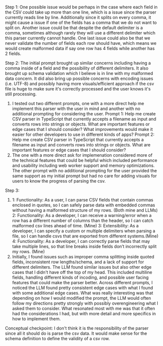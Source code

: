 Step 1: One possible issue would be perhaps in the case where each field in the CSV could take up more than one line, which is a issue since the parser currently reads line by line. Additionally since it splits on every comma, it might cause a issue if one of the fields has a comma that we do not want to split on. Another issue could be that despite the default delimiter is a comma, sometimes although rarely they will use a different delimiter which this parser currently cannot handle. One last issue could also be that we never validate the number of fields each row should have, which means we would create malformed data if say one row has 4 fields while another has 2 fields.

Step 2: The initial prompt brought up similar concerns including having a comma inside of a field and the possibility of different delimiters. It also brought up schema validation which I believe is in line with my malformed data concern. It did also bring up possible concerns with encoding issues (i.e. UTF-8) and possibly having more visuals/efficient approach if the csv file is huge to make sure it's correctly processed and the user knows it's still processing.
1) I tested out two different prompts, one with a more direct help me implement this parser with the user in mind and another with no additional prompting for considering the user. Prompt 1: Help me create CSV parser in TypeScript that currently accepts a filename as input and converts rows into strings or objects. What are important features or edge cases that I should consider? What improvements would make it easier for other developers to use in different kinds of apps? Prompt 2: Help me create CSV parser in TypeScript that currently accepts a filename as input and converts rows into strings or objects. What are important features or edge cases that I should consider?
2) The one with a more direct ask for implemenation considered more of the technical features that could be helpful which included performance and usability including web worker support and memory optimizations. The other prompt with no additional prompting for the user provided the same support as my initial prompt but had no care for adding visuals for users to know the progress of parsing the csv.

Step 3:
1) 1: Functionality: As a user, I can parse CSV fields that contain commas enclosed in quotes, so I can safely parse data with embedded commas without having a malformed structure of my rows. (Both mine and LLMs)
2: Functionality: As a developer, I can receive a warning/error when a row has a different number of columns than the header, so I can catch malformed csv lines ahead of time. (Mine)
3: Extensibility: As a developer, I can specify a custom or multiple delimiters when parsing a file, so I can handle csvs that are exported from different systems.(Mine)
4: Functionality: As a developer, I can correctly parse fields that may take multiple lines, so that line breaks inside fields don’t incorrectly split my rows. (Mine)
2) Initially, I found issues such as improper comma splitting inside quoted fields, inconsistent row lengths/schema, and a lack of support for different delimiters. The LLM found similar issues but also other edge cases that I didn't have off the top of my head. This included multiline fields, handling different kinds of incoding, and possible user facing features that could make the parser better. Across different prompts, I noticed the LLM found pretty consistent edge cases with what I found with some additional edge cases. What was really interesting was that depending on how I would modified the prompt, the LLM would often follow my directions pretty strongly with possibly overengineering what I asked them to consider. What resonated most with me was that it often had the considerations I had, but with more detail and more specifics in how to implement them.

Conceptual checkpoint: I don't think it is the responsibility of the parser since all it should do is parse the csv data. It would make sense for the schema definition to define the validity of a csv row.